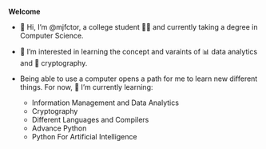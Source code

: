 **Welcome**
- 👋 Hi, I’m @mjfctor, a college student 🧑‍🎓 and currently taking a degree in Computer Science.

- 👀 I’m interested in learning the concept and varaints of 📊 data analytics and 💽 cryptography.

- Being able to use a computer opens a path for me to learn new different things. For now, 🌱 I’m currently learning:
   
   - Information Management and Data Analytics 
   - Cryptography
   - Different Languages and Compilers
   - Advance Python
   - Python For Artificial Intelligence


<!---
mjfctor/mjfctor is a ✨ special ✨ repository because its `README.md` (this file) appears on your GitHub profile.
You can click the Preview link to take a look at your changes.
--->
